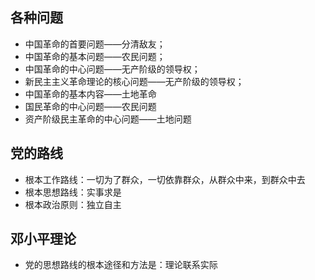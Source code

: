 ## 各种问题
- 中国革命的首要问题——分清敌友；
- 中国革命的基本问题——农民问题；
- 中国革命的中心问题——无产阶级的领导权；
- 新民主主义革命理论的核心问题——无产阶级的领导权；
- 中国革命的基本内容——土地革命
- 国民革命的中心问题——农民问题
- 资产阶级民主革命的中心问题——土地问题

## 党的路线
- 根本工作路线：一切为了群众，一切依靠群众，从群众中来，到群众中去
- 根本思想路线：实事求是
- 根本政治原则：独立自主

## 邓小平理论
- 党的思想路线的根本途径和方法是：理论联系实际

